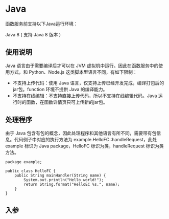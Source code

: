# Java
函数服务前支持以下Java运行环境：

Java 8 ( 支持 Java 8 版本 )

## 使用说明

Java 语言由于需要编译后才可以在 JVM 虚拟机中运行。因此在函数服务中的使用方式，和 Python、Node.js 这类脚本型语言不同，有如下限制：

- 不支持上传代码：使用 Java 语言，仅支持上传已经开发完成，编译打包后的jar包。function 环境不提供 Java 的编译能力。
- 不支持在线编辑：不支持直接上传代码，所以不支持在线编辑代码。Java 运行时的函数，在函数详情页只可上传新的jar包。

## 处理程序

由于 Java 包含有包的概念，因此处理程序和其他语言有所不同，需要带有包信息。代码例子中对应的执行方法为 example.HelloFC::handleRequest，此处 example 标识为 Java package，HelloFC 标识为类，handleRequest 标识为类方法。

```
package example;

public class HelloFC {
    public String mainHandler(String name) {
        System.out.println("Hello world!");
        return String.format("HelloEC %s.", name);
    }
}
```


## 入参
